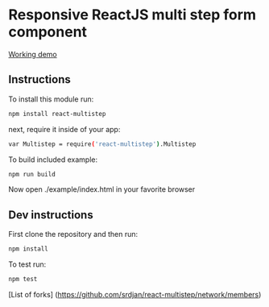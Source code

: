 # Responsive ReactJS multi step form component

[Working demo](https://dl.dropboxusercontent.com/u/51491957/multistep/index.html)

## Instructions

To install this module run:
```sh
npm install react-multistep
```
next, require it inside of your app:
```sh
var Multistep = require('react-multistep').Multistep
```

To build included example:
```sh
npm run build
```
Now open ./example/index.html in your favorite browser

## Dev instructions

First clone the repository and then run:
```sh
npm install
```

To test run:
```sh
npm test
```



[List of forks] (https://github.com/srdjan/react-multistep/network/members)
